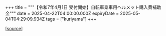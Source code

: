 +++
title = """【令和7年4月1日 受付開始】自転車乗車用ヘルメット購入費補助金"""
date = 2025-04-22T04:00:00.000Z
expiryDate = 2025-05-04T04:29:09.934Z
tags = ["kuriyama"]
+++


[[source]](https://www.town.kuriyama.hokkaido.jp/soshiki/44/29896.html)
